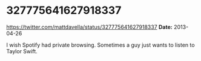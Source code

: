 # 327775641627918337
https://twitter.com/mattdavella/status/327775641627918337
**Date:** 2013-04-26

I wish Spotify had private browsing. Sometimes a guy just wants to listen to Taylor Swift.
